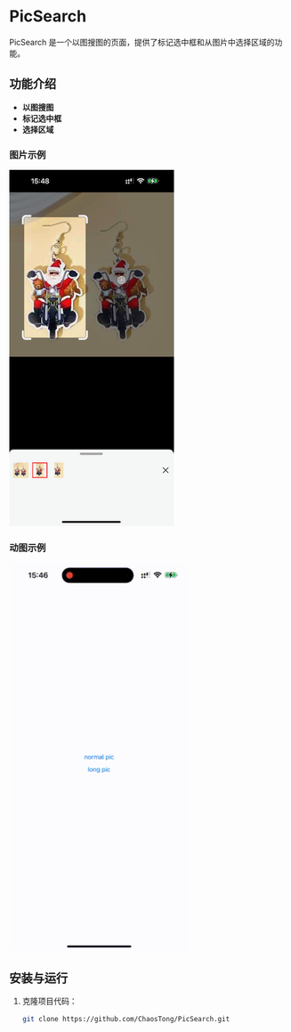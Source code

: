 # PicSearch

PicSearch 是一个以图搜图的页面，提供了标记选中框和从图片中选择区域的功能。

## 功能介绍

- **以图搜图**
- **标记选中框**
- **选择区域**

### 图片示例

![PicSearch 示例图片](./2.png)

### 动图示例

![PicSearch 示例动图](./1.gif)

## 安装与运行

1. 克隆项目代码：
    ```sh
    git clone https://github.com/ChaosTong/PicSearch.git
    ```
